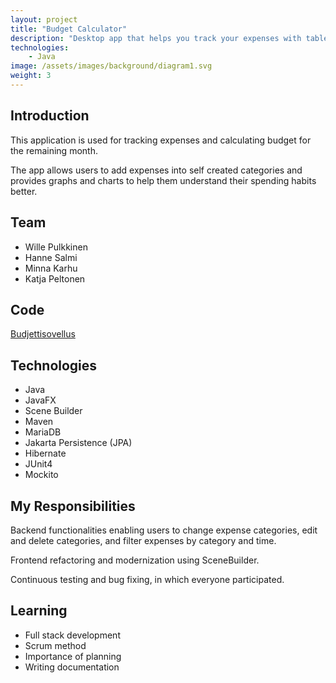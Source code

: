 ```yaml
---
layout: project
title: "Budget Calculator"
description: "Desktop app that helps you track your expenses with tables and graphs."
technologies:
    - Java
image: /assets/images/background/diagram1.svg
weight: 3
---
```


## Introduction

<p>This application is used for tracking expenses and calculating budget for the remaining month. </p>
<p>The app allows users to add expenses into self created categories and provides graphs and charts to help them understand their spending habits better.</p>

## Team

<ul class="gradient-list">
    <li>Wille Pulkkinen</li>
    <li>Hanne Salmi</li>
    <li>Minna Karhu</li>
    <li>Katja Peltonen</li>
</ul>

## Code
[Budjettisovellus](https://github.com/KPkoodit/Budjettisovellus)

## Technologies

<ul class="gradient-list">
    <li>Java</li>
    <li>JavaFX</li>
    <li>Scene Builder</li>
    <li>Maven</li>
    <li>MariaDB</li>
    <li>Jakarta Persistence (JPA)</li>
    <li>Hibernate</li>
    <li>JUnit4</li>
    <li>Mockito</li>
</ul>

## My Responsibilities
<p>Backend functionalities enabling users to change expense categories, edit and delete categories, and filter expenses by category and time.</p>
<p>Frontend refactoring and modernization using SceneBuilder.</p>
<p>Continuous testing and bug fixing, in which everyone participated.</p>

## Learning

<ul class="gradient-list">
  <li>Full stack development</li>
  <li>Scrum method</li>
  <li>Importance of planning</li>
  <li>Writing documentation</li>
</ul>


